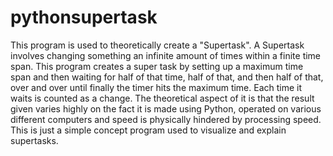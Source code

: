 # pythonsupertask
This program is used to theoretically create a "Supertask". A Supertask involves changing something an infinite amount of times within a finite time span. This program creates a super task by setting up a maximum time span and then waiting for half of that time, half of that, and then half of that, over and over until finally the timer hits the maximum time. Each time it waits is counted as a change. The theoretical aspect of it is that the result given varies highly on the fact it is made using Python, operated on various different computers and speed is physically hindered by processing speed. This is just a simple concept program used to visualize and explain supertasks. 
